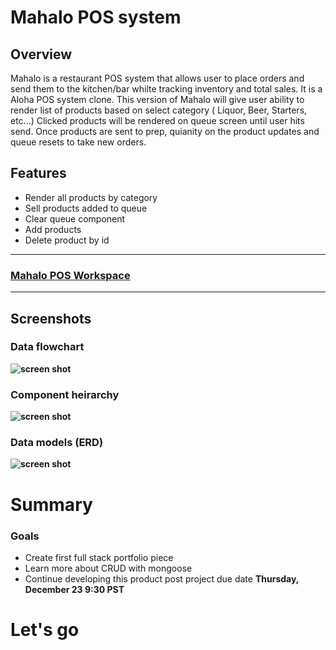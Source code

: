 # Mahalo POS system

## Overview


Mahalo is a restaurant POS system that allows user to place orders and send them to the kitchen/bar whilte tracking inventory and total sales. It is a Aloha POS system clone. This version of Mahalo will give user ability to render list of products based on select category ( Liquor, Beer, Starters, etc...)
Clicked products will be rendered on queue screen until user hits send. Once products are sent to prep, quianity on the product updates and queue resets to take new orders. 

## Features

* Render all products by category
* Sell products added to queue
* Clear queue component
* Add products
* Delete product by id


_____________


### [Mahalo POS Workspace](https://trello.com/b/F7w2HI6G/mahalo-pos-system) 

________________


## Screenshots

### Data flowchart

**![screen shot ](https://i.ibb.co/XDm6Nwq/Screen-Shot-2021-12-15-at-8-01-18-PM.png)**

### Component heirarchy

**![screen shot ](https://i.ibb.co/MhDL576/Screen-Shot-2021-12-15-at-9-05-53-PM.png)**

### Data models (ERD)

**![screen shot ](https://i.ibb.co/Fzkmq4x/Screen-Shot-2021-12-15-at-8-35-44-PM.png)**


# Summary

### Goals

* Create first full stack portfolio piece
* Learn more about CRUD with mongoose
* Continue developing this product post project due date **Thursday, December 23 9:30 PST**


# Let's go
